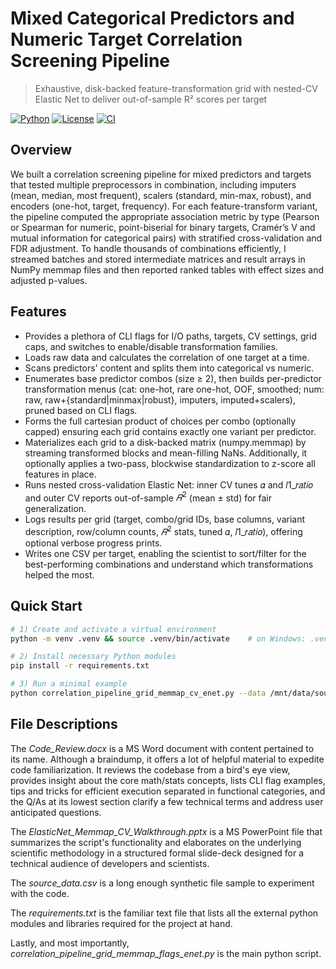 # Mixed Categorical Predictors and Numeric Target Correlation Screening Pipeline
> Exhaustive, disk-backed feature-transformation grid with nested-CV Elastic Net to deliver out-of-sample R² scores per target

[![Python](https://img.shields.io/badge/Python-3.9%2B-blue.svg)](#)
[![License](https://img.shields.io/badge/License-MIT-green.svg)](#)
[![CI](https://img.shields.io/badge/CI-GitHub_Actions-grey.svg)](#)

## Overview
We built a correlation screening pipeline for mixed predictors and targets that tested multiple preprocessors in combination, including imputers (mean, median, most frequent), scalers (standard, min-max, robust), and encoders (one-hot, target, frequency). For each feature-transform variant, the pipeline computed the appropriate association metric by type (Pearson or Spearman for numeric, point-biserial for binary targets, Cramér’s V and mutual information for categorical pairs) with stratified cross-validation and FDR adjustment. To handle thousands of combinations efficiently, I streamed batches and stored intermediate matrices and result arrays in NumPy memmap files and then reported ranked tables with effect sizes and adjusted p-values.

## Features
- Provides a plethora of CLI flags for I/O paths, targets, CV settings, grid caps, and switches to enable/disable transformation families.
- Loads raw data and calculates the correlation of one target at a time.
- Scans predictors' content and splits them into categorical vs numeric.
- Enumerates base predictor combos (size ≥ 2), then builds per-predictor transformation menus (cat: one-hot, rare one-hot, OOF, smoothed; num: raw, raw+{standard|minmax|robust}, imputers, imputed+scalers), pruned based on CLI flags.
- Forms the full cartesian product of choices per combo (optionally capped) ensuring each grid contains exactly one variant per predictor.
- Materializes each grid to a disk-backed matrix (numpy.memmap) by streaming transformed blocks and mean-filling NaNs. Additionally, it optionally applies a two-pass, blockwise standardization to z-score all features in place.
- Runs nested cross-validation Elastic Net: inner CV tunes 𝛼 and 𝑙1_𝑟𝑎𝑡𝑖𝑜 and outer CV reports out-of-sample $𝑅^2$ (mean ± std) for fair generalization.
- Logs results per grid (target, combo/grid IDs, base columns, variant description, row/column counts, $𝑅^2$ stats, tuned 𝛼, 𝑙1_𝑟𝑎𝑡𝑖𝑜), offering optional verbose progress prints.
- Writes one CSV per target, enabling the scientist to sort/filter for the best-performing combinations and understand which transformations helped the most.


## Quick Start
```bash
# 1) Create and activate a virtual environment
python -m venv .venv && source .venv/bin/activate    # on Windows: .venv\Scripts\activate

# 2) Install necessary Python modules
pip install -r requirements.txt

# 3) Run a minimal example
python correlation_pipeline_grid_memmap_cv_enet.py --data /mnt/data/source_data.csv --print_output_dir /mnt/data --targets  "Target1_Name" "Target2_Name" --output_dir /mnt/data --memmap_dir /mnt/data/tmp --cv_folds 5 --enet_cv_folds 5 --standardize --disable_cat_oof --disable_cat_smoothed
```

## File Descriptions
The *Code_Review.docx* is a MS Word document with content pertained to its name. Although a braindump, it offers a lot of helpful material to expedite code familiarization. It reviews the codebase from a bird's eye view, provides insight about the core math/stats concepts, lists CLI flag examples, tips and tricks for efficient execution separated in functional categories, and the Q/As at its lowest section clarify a few technical terms and address user anticipated questions.

The *ElasticNet_Memmap_CV_Walkthrough.pptx* is a MS PowerPoint file that summarizes the script's functionality and elaborates on the underlying scientific methodology in a structured formal slide-deck designed for a technical audience of developers and scientists.  

The *source_data.csv* is a long enough synthetic file sample to experiment with the code. 

The *requirements.txt* is the familiar text file that lists all the external python modules and libraries required for the project at hand.

Lastly, and most importantly, *correlation_pipeline_grid_memmap_flags_enet.py* is the main python script.
